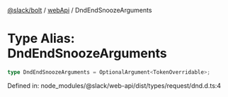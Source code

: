 [@slack/bolt](../../../../index.md) / [webApi](../index.md) / DndEndSnoozeArguments

# Type Alias: DndEndSnoozeArguments

```ts
type DndEndSnoozeArguments = OptionalArgument<TokenOverridable>;
```

Defined in: node\_modules/@slack/web-api/dist/types/request/dnd.d.ts:4
